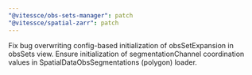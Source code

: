 ```yaml
---
"@vitessce/obs-sets-manager": patch
"@vitessce/spatial-zarr": patch
---
```


Fix bug overwriting config-based initialization of obsSetExpansion in obsSets view. Ensure initialization of segmentationChannel coordination values in SpatialDataObsSegmentations (polygon) loader.
